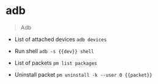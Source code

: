 # adb

> Adb

- List of attached devices
`adb devices`

- Run shell
`adb -s {{dev}} shell`

- List of packets
`pm list packages`

- Uninstall packet
`pm uninstall -k --user 0 {{packet}}`
